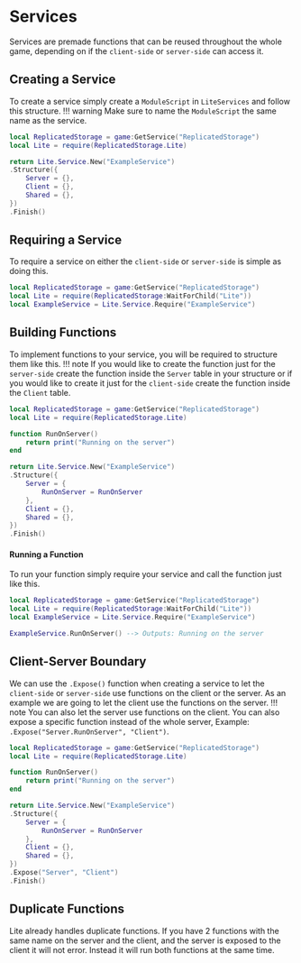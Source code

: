 # Services
Services are premade functions that can be reused throughout the whole game, depending on if the `client-side` or `server-side` can access it.

## Creating a Service
To create a service simply create a `ModuleScript` in `LiteServices` and follow this structure.
!!! warning
    Make sure to name the `ModuleScript` the same name as the service.
```lua
local ReplicatedStorage = game:GetService("ReplicatedStorage")
local Lite = require(ReplicatedStorage.Lite)

return Lite.Service.New("ExampleService")
.Structure({
	Server = {},
	Client = {},
	Shared = {},
})
.Finish()
```

## Requiring a Service
To require a service on either the `client-side` or `server-side` is simple as doing this.
```lua
local ReplicatedStorage = game:GetService("ReplicatedStorage")
local Lite = require(ReplicatedStorage:WaitForChild("Lite"))
local ExampleService = Lite.Service.Require("ExampleService")
```

## Building Functions
To implement functions to your service, you will be required to structure them like this.
!!! note
    If you would like to create the function just for the `server-side` create the function inside the `Server` table in your structure or if you would like to create it just for the `client-side` create the function inside the `Client` table.
```lua
local ReplicatedStorage = game:GetService("ReplicatedStorage")
local Lite = require(ReplicatedStorage.Lite)

function RunOnServer()
	return print("Running on the server")
end

return Lite.Service.New("ExampleService")
.Structure({
	Server = {
		RunOnServer = RunOnServer
	},
	Client = {},
	Shared = {},
})
.Finish()
```
#### Running a Function
To run your function simply require your service and call the function just like this.
```lua
local ReplicatedStorage = game:GetService("ReplicatedStorage")
local Lite = require(ReplicatedStorage:WaitForChild("Lite"))
local ExampleService = Lite.Service.Require("ExampleService")

ExampleService.RunOnServer() --> Outputs: Running on the server
```
## Client-Server Boundary 
We can use the `.Expose()` function when creating a service to let the `client-side` or `server-side` use functions on the client or the server.
As an example we are going to let the client use the functions on the server.
!!! note
    You can also let the server use functions on the client. You can also expose a specific function instead of the whole server, Example: `.Expose("Server.RunOnServer", "Client")`.
```lua
local ReplicatedStorage = game:GetService("ReplicatedStorage")
local Lite = require(ReplicatedStorage.Lite)

function RunOnServer()
	return print("Running on the server")
end

return Lite.Service.New("ExampleService")
.Structure({
	Server = {
		RunOnServer = RunOnServer
	},
	Client = {},
	Shared = {},
})
.Expose("Server", "Client")
.Finish()
```
## Duplicate Functions
Lite already handles duplicate functions. If you have 2 functions with the same name on the server and the client, and the server is exposed to the client it will not error. Instead it will run both functions at the same time.

